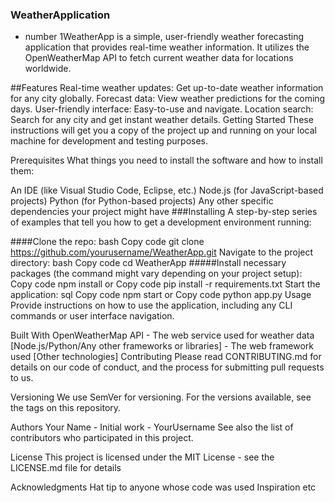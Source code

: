 ### WeatherApplication

* number 1WeatherApp is a simple, user-friendly weather forecasting application that provides real-time weather information. It utilizes the OpenWeatherMap API to fetch current weather data for locations worldwide.

##Features
Real-time weather updates: Get up-to-date weather information for any city globally.
Forecast data: View weather predictions for the coming days.
User-friendly interface: Easy-to-use and navigate.
Location search: Search for any city and get instant weather details.
Getting Started
These instructions will get you a copy of the project up and running on your local machine for development and testing purposes.

Prerequisites
What things you need to install the software and how to install them:

An IDE (like Visual Studio Code, Eclipse, etc.)
Node.js (for JavaScript-based projects)
Python (for Python-based projects)
Any other specific dependencies your project might have
###Installing
A step-by-step series of examples that tell you how to get a development environment running:

####Clone the repo:
bash
Copy code
git clone https://github.com/yourusername/WeatherApp.git
Navigate to the project directory:
bash
Copy code
cd WeatherApp
#####Install necessary packages (the command might vary depending on your project setup):
Copy code
npm install
or
Copy code
pip install -r requirements.txt
Start the application:
sql
Copy code
npm start
or
Copy code
python app.py
Usage
Provide instructions on how to use the application, including any CLI commands or user interface navigation.

Built With
OpenWeatherMap API - The web service used for weather data
[Node.js/Python/Any other frameworks or libraries] - The web framework used
[Other technologies]
Contributing
Please read CONTRIBUTING.md for details on our code of conduct, and the process for submitting pull requests to us.

Versioning
We use SemVer for versioning. For the versions available, see the tags on this repository.

Authors
Your Name - Initial work - YourUsername
See also the list of contributors who participated in this project.

License
This project is licensed under the MIT License - see the LICENSE.md file for details

Acknowledgments
Hat tip to anyone whose code was used
Inspiration
etc
